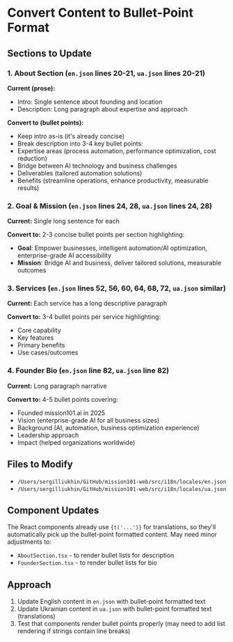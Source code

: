 <!-- 26994fa4-c8c4-4453-8c43-520a055c392a 7b938c07-1151-45f0-8e57-edcf2fb83b2b -->
# Convert Content to Bullet-Point Format

## Sections to Update

### 1. About Section (`en.json` lines 20-21, `ua.json` lines 20-21)

**Current (prose):**

- Intro: Single sentence about founding and location
- Description: Long paragraph about expertise and approach

**Convert to (bullet points):**

- Keep intro as-is (it's already concise)
- Break description into 3-4 key bullet points:
- Expertise areas (process automation, performance optimization, cost reduction)
- Bridge between AI technology and business challenges
- Deliverables (tailored automation solutions)
- Benefits (streamline operations, enhance productivity, measurable results)

### 2. Goal & Mission (`en.json` lines 24, 28, `ua.json` lines 24, 28)

**Current:** Single long sentence for each

**Convert to:** 2-3 concise bullet points per section highlighting:

- **Goal**: Empower businesses, intelligent automation/AI optimization, enterprise-grade AI accessibility
- **Mission**: Bridge AI and business, deliver tailored solutions, measurable outcomes

### 3. Services (`en.json` lines 52, 56, 60, 64, 68, 72, `ua.json` similar)

**Current:** Each service has a long descriptive paragraph

**Convert to:** 3-4 bullet points per service highlighting:

- Core capability
- Key features
- Primary benefits
- Use cases/outcomes

### 4. Founder Bio (`en.json` line 82, `ua.json` line 82)

**Current:** Long paragraph narrative

**Convert to:** 4-5 bullet points covering:

- Founded mission101.ai in 2025
- Vision (enterprise-grade AI for all business sizes)
- Background (AI, automation, business optimization experience)
- Leadership approach
- Impact (helped organizations worldwide)

## Files to Modify

- `/Users/sergilliukhin/GitHub/mission101-web/src/i18n/locales/en.json`
- `/Users/sergilliukhin/GitHub/mission101-web/src/i18n/locales/ua.json`

## Component Updates

The React components already use `{t('...')}` for translations, so they'll automatically pick up the bullet-point formatted content. May need minor adjustments to:

- `AboutSection.tsx` - to render bullet lists for description
- `FounderSection.tsx` - to render bullet lists for bio

## Approach

1. Update English content in `en.json` with bullet-point formatted text
2. Update Ukrainian content in `ua.json` with bullet-point formatted text (translations)
3. Test that components render bullet points properly (may need to add list rendering if strings contain line breaks)